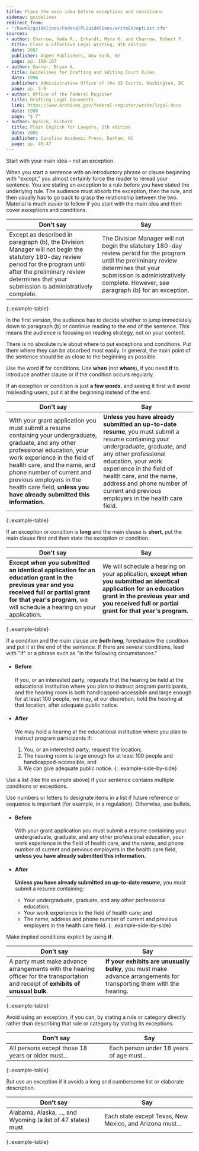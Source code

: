 ```yaml
---
title: Place the main idea before exceptions and conditions
sidenav: guidelines
redirect_from:
- "/howto/guidelines/FederalPLGuidelines/writeExceptLast.cfm"
sources:
- author: Charrow, Veda R., Erhardt, Myra K. and Charrow, Robert P.
  title: Clear & Effective Legal Writing, 4th edition
  date: 2007
  publisher: Aspen Publishers, New York, NY
  page: pp. 166-167
- author: Garner, Bryan A.
  title: Guidelines for Drafting and Editing Court Rules
  date: 1996
  publisher: Administrative Office of the US Courts, Washington, DC
  page: pp. 5-9
- author: Office of the Federal Register
  title: Drafting Legal Documents
  link: https://www.archives.gov/federal-register/write/legal-docs
  date: 1998
  page: "§ 7"
- author: Wydick, Richard
  title: Plain English for Lawyers, 5th edition
  date: 2005
  publisher: Carolina Academic Press, Durham, NC
  page: pp. 46-47
---
```


Start with your main idea – not an exception.

When you start a sentence with an introductory phrase or clause beginning with "except," you almost certainly force the reader to reread your sentence. You are stating an exception to a rule before you have stated the underlying rule. The audience must absorb the exception, then the rule, and then usually has to go back to grasp the relationship between the two. Material is much easier to follow if you start with the main idea and then cover exceptions and conditions.

Don't say | Say
--- | ---
Except as described in paragraph (b), the Division Manager will not begin the statutory 180-day review period for the program until after the preliminary review determines that your submission is administratively complete. | The Division Manager will not begin the statutory 180-day review period for the program until the preliminary review determines that your submission is administratively complete. However, see paragraph (b) for an exception.
{:.example-table}

In the first version, the audience has to decide whether to jump immediately down to paragraph (b) or continue reading to the end of the sentence. This means the audience is focusing on reading strategy, not on your content.

There is no absolute rule about where to put exceptions and conditions. Put them where they can be absorbed most easily. In general, the main point of the sentence should be as close to the beginning as possible.

Use the word **if** for conditions. Use **when** (not **where**), if you need **if** to introduce another clause or if the condition occurs regularly.

If an exception or condition is just **a few words**, and seeing it first will avoid misleading users, put it at the beginning instead of the end.

Don't say | Say
--- | ---
With your grant application you must submit a resume containing your undergraduate, graduate, and any other professional education, your work experience in the field of health care, and the name, and phone number of current and previous employers in the health care field, **unless you have already submitted this information**. | **Unless you have already submitted an up-to-date resume**, you must submit a resume containing your undergraduate, graduate, and any other professional education, your work experience in the field of health care, and the name, address and phone number of current and previous employers in the health care field.
{:.example-table}

If an exception or condition is **long** and the main clause is **short**, put the main clause first and then state the exception or condition.

Don't say | Say
--- | ---
**Except when you submitted an identical application for an education grant in the previous year and you received full or partial grant for that year's program**, we will schedule a hearing on your application. | We will schedule a hearing on your application, **except when you submitted an identical application for an education grant in the previous year and you received full or partial grant for that year's program.**
{:.example-table}

If a condition and the main clause are **_both long_**, foreshadow the condition and put it at the end of the sentence. If there are several conditions, lead with "if" or a phrase such as "in the following circumstances."

* #### Before

  If you, or an interested party, requests that the hearing be held at the educational institution where you plan to instruct program participants, and the hearing room is both handicapped-accessible and large enough for at least 100 people, we may, at our discretion, hold the hearing at that location, after adequate public notice.

* #### After

  We may hold a hearing at the educational institution where you plan to instruct program participants if:

  1. You, or an interested party, request the location;
  2. The hearing room is large enough for at least 100 people and handicapped-accessible; and
  3. We can give adequate public notice.
{: .example-side-by-side}

Use a list (like the example above) if your sentence contains multiple conditions or exceptions.

Use numbers or letters to designate items in a list if future reference or sequence is important (for example, in a regulation). Otherwise, use bullets.

* #### Before

  With your grant application you must submit a resume containing your undergraduate, graduate, and any other professional education, your work experience in the field of health care, and the name, and phone number of current and previous employers in the health care field, **unless you have already submitted this information.**

* #### After

  **Unless you have already submitted an up-to-date resume,** you must submit a resume containing:
  - Your undergraduate, graduate, and any other professional education;
  - Your work experience in the field of health care; and
  - The name, address and phone number of current and previous employers in the health care field.
{: .example-side-by-side}

Make implied conditions explicit by using **if**.

Don't say | Say
--- | ---
A party must make advance arrangements with the hearing officer for the transportation and receipt of **exhibits of unusual bulk**. | **If your exhibits are unusually bulky**, you must make advance arrangements for transporting them with the hearing.
{:.example-table}

Avoid using an exception, if you can, by stating a rule or category directly rather than describing that rule or category by stating its exceptions.

Don't say | Say
----| ----
All persons except those 18 years or older must... | Each person under 18 years of age must...
{:.example-table}

But use an exception if it avoids a long and cumbersome list or elaborate description.

Don't say | Say
--- | ---
Alabama, Alaska, ..., and Wyoming (a list of 47 states) must | Each state except Texas, New Mexico, and Arizona must...
{:.example-table}
